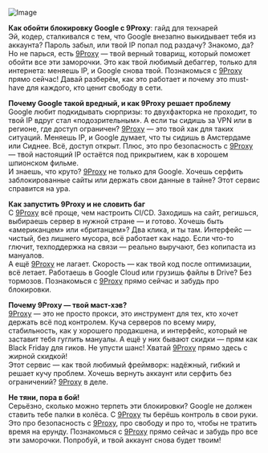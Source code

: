 ![Image](https://www.google.com/chrome/static/images/home-experiment/hero-img_desktop.webp)

**Как обойти блокировку Google с 9Proxy**: гайд для технарей  
Эй, кодер, сталкивался с тем, что Google внезапно выкидывает тебя из аккаунта? Пароль забыл, или твой IP попал под раздачу? Знакомо, да? Но не парься, есть [9Proxy](https://9proxyofficial.short.gy/github-hompage-grace02) — твой верный товарищ, который поможет обойти все эти заморочки. Это как твой любимый дебаггер, только для интернета: меняешь IP, и Google снова твой. Познакомься с [9Proxy](https://9proxyofficial.short.gy/github-hompage-grace02) прямо сейчас! Давай разберём, как это работает и почему это must-have для каждого, кто ценит свободу в сети.

**Почему Google такой вредный, и как 9Proxy решает проблему**  
Google любит подкидывать сюрпризы: то двухфакторка не проходит, то твой IP вдруг стал «подозрительным». А если ты сидишь за VPN или в регионе, где доступ ограничен? [9Proxy](https://9proxyofficial.short.gy/github-hompage-grace02) — это твой хак для таких ситуаций. Меняешь IP, и Google думает, что ты сидишь в Амстердаме или Сиднее. Всё, доступ открыт. Плюс, это про безопасность с [9Proxy](https://9proxyofficial.short.gy/github-hompage-grace02) — твой настоящий IP остаётся под прикрытием, как в хорошем шпионском фильме.  
И знаешь, что круто? [9Proxy](https://9proxyofficial.short.gy/github-hompage-grace02) не только для Google. Хочешь серфить заблокированные сайты или держать свои данные в тайне? Этот сервис справится на ура.

**Как запустить 9Proxy и не словить баг**  
С [9Proxy](https://9proxyofficial.short.gy/github-hompage-grace02) всё проще, чем настроить CI/CD. Заходишь на сайт, регишься, выбираешь сервер в нужной стране — и готово. Хочешь быть «американцем» или «британцем»? Два клика, и ты там. Интерфейс — чистый, без лишнего мусора, всё работает как надо. Если что-то глючит, техподдержка на связи — реально выручают, без копипаста из мануалов.  
А ещё [9Proxy](https://9proxyofficial.short.gy/github-hompage-grace02) не лагает. Скорость — как твой код после оптимизации, всё летает. Работаешь в Google Cloud или грузишь файлы в Drive? Без тормозов. Познакомься с [9Proxy](https://9proxyofficial.short.gy/github-hompage-grace02) прямо сейчас и забудь про блокировки.

**Почему 9Proxy — твой маст-хэв?**  
[9Proxy](https://9proxyofficial.short.gy/github-hompage-grace02) — это не просто прокси, это инструмент для тех, кто хочет держать всё под контролем. Куча серверов по всему миру, стабильность, как у хорошего продакшена, и интерфейс, который не заставит тебя гуглить мануалы. А ещё у них бывают скидки — прям как Black Friday для гиков. Не упусти шанс! Хватай [9Proxy](https://9proxyofficial.short.gy/github-pricing-grace02) прямо здесь с жирной скидкой!  
Этот сервис — как твой любимый фреймворк: надёжный, гибкий и решает кучу проблем. Хочешь вернуть аккаунт или серфить без ограничений? [9Proxy](https://9proxyofficial.short.gy/github-hompage-grace02) в деле.

**Не тяни, пора в бой!**  
Серьёзно, сколько можно терпеть эти блокировки? Google не должен ставить тебе палки в колёса. С [9Proxy](https://9proxyofficial.short.gy/github-hompage-grace02) ты берёшь контроль в свои руки. Это про безопасность с [9Proxy](https://9proxyofficial.short.gy/github-hompage-grace02), про свободу и про то, чтобы не тратить время на ерунду. Познакомься с [9Proxy](https://9proxyofficial.short.gy/github-hompage-grace02) прямо сейчас и забудь про все эти заморочки. Попробуй, и твой аккаунт снова будет твоим!

